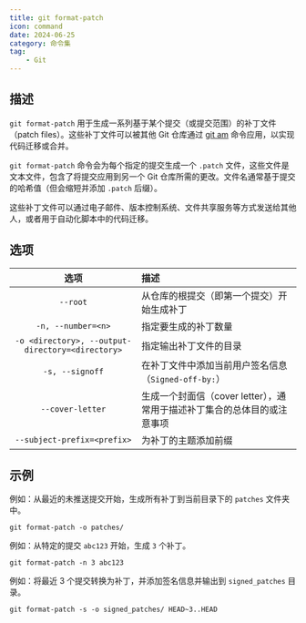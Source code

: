 ```yaml
---
title: git format-patch
icon: command
date: 2024-06-25
category: 命令集
tag:
    - Git
---
```


## 描述

`git format-patch` 用于生成一系列基于某个提交（或提交范围）的补丁文件（patch files）。这些补丁文件可以被其他 Git 仓库通过 [git am](./git_am.md) 命令应用，以实现代码迁移或合并。

`git format-patch` 命令会为每个指定的提交生成一个 `.patch` 文件，这些文件是文本文件，包含了将提交应用到另一个 Git 仓库所需的更改。文件名通常基于提交的哈希值（但会缩短并添加 `.patch` 后缀）。

这些补丁文件可以通过电子邮件、版本控制系统、文件共享服务等方式发送给其他人，或者用于自动化脚本中的代码迁移。

## 选项

|  选项  |  描述  |
|  :----:  |  :----  |
|  `--root`  |  从仓库的根提交（即第一个提交）开始生成补丁  |
|  `-n, --number=<n>`  |  指定要生成的补丁数量  |
|  `-o <directory>, --output-directory=<directory>`  |  指定输出补丁文件的目录  |
|  `-s, --signoff`  |  在补丁文件中添加当前用户签名信息（`Signed-off-by:`）  |
|  `--cover-letter`  |  生成一个封面信（cover letter），通常用于描述补丁集合的总体目的或注意事项  |
|  `--subject-prefix=<prefix>`  |  为补丁的主题添加前缀  |

## 示例

例如：从最近的未推送提交开始，生成所有补丁到当前目录下的 `patches` 文件夹中。

```shell
git format-patch -o patches/
```

例如：从特定的提交 `abc123` 开始，生成 `3` 个补丁。

```shell
git format-patch -n 3 abc123
```

例如：将最近 3 个提交转换为补丁，并添加签名信息并输出到 `signed_patches` 目录。

```shell
git format-patch -s -o signed_patches/ HEAD~3..HEAD
```
